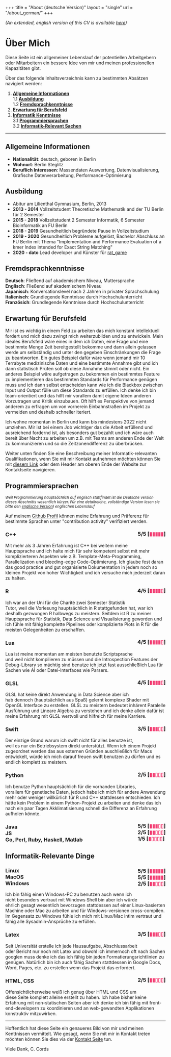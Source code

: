 +++
title = "About (deutsche Version)"
layout = "single"
url = "/about_german/"
+++

<i>(An extended, english version of this CV is available <a href="/about/">here</a>)</i>

# Über Mich

Diese Seite ist ein allgemeiner Lebenslauf der potentiellen Arbeitgebern oder Mitarbeitern ein bessere Idee von mir und meinen professionellen Kapazitäten gibt.

Über das folgende Inhaltsverzeichnis kann zu bestimmten Absätzen navigiert werden:

1. [**Allgemeine Informationen**](#allgemeine-informationen)<br>
1.1 [**Ausbildung**](#ausbildung)<br>
1.2 [**Fremdsprachkenntnisse**](#fremdsprachkenntnisse)<br>
2. [**Erwartung für Berufsfeld**](#berufsfeld) <br>
3. [**Informatik Kenntnisse**](#programmiersprachen) <br>
3.1 [**Programmiersprachen**](#programmiersprachen) <br>
3.2 [**Informatik-Relevant Sachen**](#programming-related-things) <br> 
---

## Allgemeine Informationen
- **Nationalität**: deutsch, geboren in Berlin
- **Wohnort**: Berlin Steglitz
- **Beruflich Interessen**: Massendaten Auswertung, Datenvisualisierung, Grafische Datenverarbeitung, Performance-Optimierung

## Ausbildung
- Abitur am Lilienthal Gymnasium, Berlin, 2013
- **2013 - 2014** Vollzeitstudent Theoretische Mathematik and der TU Berlin für 2 Semester
- **2015 - 2018** Vollzeitstudent 2 Semester Informatik, 6 Semester Bioinformatik an FU Berlin
- **2018 - 2019** Gesundheitlich begründete Pause in Vollzeitstudium
- **2019 - 2020** Gesundheitlich Probleme aufgelöst, Bachelor Abschluss an FU Berlin mit Thema "Implementation and Performance Evaluation of a
kmer Index intended for Exact String Matching" 
- **2020 - dato** Lead developer und Künster für [rat_game](../rat_game/landing)

## Fremdsprachkenntnisse
**Deutsch**: Fließend auf akademischem Niveau, Muttersprache<br>
**Englisch**: Fließend auf akademischem Niveau<br>
**Japanisch**: Konversationslevel nach 2 Jahren in privater Sprachschulung<br>
**Italienisch**: Grundlegende Kenntnisse durch Hochschulunterricht<br>
**Französich**: Grundlegende Kenntnisse durch Hochschulunterricht<br>

<h2 id="berufsfeld"> Erwartung für Berufsfeld</h2>

Mir ist es wichtig in einem Feld zu arbeiten das mich konstant intellektuell fordert und mich dazu zwingt mich weiterzubilden und zu entwickeln. Mein ideales Berufsfeld wäre eines in dem ich Daten, eine Frage und eine bestimmte Menge Zeit bereitgestellt bekomme und dann allein gelassen werde um selbständig und unter den gegeben Einschränkungen die Frage zu beantworten. Ein gutes Beispiel dafür wäre wenn jemand mir 10 Terrabyte medizinische Daten und eine bestimmte Annahme gibt und ich dann statistisch Prüfen soll ob diese Annahme stimmt oder nicht. Ein anderes Beispiel wäre aufgetragen zu bekommen ein bestimmtes Feature zu implementieren das bestimmten Standards für Performance genügen muss und ich dann selbst entscheiden kann wie ich die Blackbox zwischen Input und Output fülle um diese Standards zu erfüllen.
Ich denke ich bin team-orientiert und das hilft mir vorallem damit eigene Ideen anderen Vorzutragen und Kritik einzubauen. Oft hilft es Perspektive von jemand anderem zu erfragen um von vornerein Einbahnstraßen im Projekt zu vermeiden und deshalb schneller iteriert.

Ich wohne momentan in Berlin und kann bis mindestens 2022 nicht umziehen. Mir ist bei einem Job wichtiger das die Arbeit erfüllend und ausreichend fordernd ist, als besonders gut bezahlt und ich wäre auch bereit über Nacht zu arbeiten um z.B. mit Teams am anderen Ende der Welt zu kommunizieren und so die Zeitzonendifferenz zu überbrücken.

Weiter unten finden Sie eine Beschreibung meiner Informatik-relevanten Qualifikationen, wenn Sie mit mir Kontakt aufnehmen möchten können Sie mit [diesem Link](../contact) oder dem Header am oberen Ende der Website zur Kontaktseite navigieren.

## Programmiersprachen

<small><i>Weil Programmierung hauptsächlich auf englisch stattfindet ist die Deutsche version dieses Abschnitts wesentlich kürzer. Für eine detailreiche, vollständige Version lesen sie bitte den
<a href="/about/">englische Version</a>) englischen Lebenslauf</i></small>

Auf meinem <a href="https://github.com/Clemapfel/" target="_blank">Github Profil</a> können meine Erfahrung und Präferenz für bestimmte Sprachen unter "contribution activity" verifiziert werden.

<h3 style="float:right; position:relative; top:-1em">5/5  [<span style="color:#F33C72;">▮▮▮▮▮</span>]</h3>
<h3>C++</h3>
<p>
Mit mehr als 3 Jahren Erfahrung ist C++ bei weitem meine Hauptsprache und ich halte mich für sehr kompetent selbst mit mehr komplizierteren Aspekten wie z.B. Template-Meta-Programming, Parallelization und bleeding-edge Code-Optimierung.
Ich glaube fest daran das good practice und gut organisierte Dokumentation in jedem noch so kleinen Projekt von hoher Wichtigkeit und ich versuche mich jederzeit daran zu halten.

<h3 style="float:right; position:relative; top:-1em">4/5 [<span style="color:#F33C72;">▮▮▮▮▯</span>]</h3>
<h3>R</h3>
<p>
Ich war an der Uni für die Charité zwei Semester Statistik Tutor, weil die Vorlesung hauptsächlich in R stattgefunden hat, war ich deshalb gezwungen R halbwegs zu meistern. Seitdem ist R zu meiner Hauptsprache für Statistik, Data Science und Visualisierung geworden und ich fühle mit fähig komplette Pipelines oder komplizierte Plots in R für die meisten Gelegenheiten zu erschaffen.
</p>

<h3 style="float:right; position:relative; top:-1em">4/5 [<span style="color:#F33C72;">▮▮▮▮▯</span>]</h3>
<h3>Lua</h3>
<p>
Lua ist meine momentan am meisten benutzte Scriptsprache und weil nicht kompilieren zu müssen und die Introspection Features der Debug-Library so mächtig sind benutze ich jetzt fast ausschließlich Lua für Sachen wie AI oder Datei-Interfaces wie Parsers.
</p>

<h3 style="float:right; position:relative; top:-1em">4/5 [<span style="color:#F33C72;">▮▮▮▮▯</span>]</h3>
<h3>GLSL</h3>
<p>
GLSL hat keine direkt Anwendung in Data Science aber ich hab dennoch (hauptsächlich aus Spaß) gelernt komplexe Shader mit OpenGL Interface zu erstellen. GLSL zu meistern bedeutet inhärent Paralelle Ausführung und Lineare Algebra zu verstehen und ich denke allein dafür ist meine Erfahrung mit GLSL wertvoll und hilfreich für meine Karriere.
</p>

<h3 style="float:right; position:relative; top:-1em">3/5 [<span style="color:#F33C72;">▮▮▮▯▯</span>]</h3>
<h3>Swift</h3>
<p>
Der einzige Grund warum ich swift nicht für alles benutze ist, weil es nur ein Betriebsystem direkt unterstützt. Wenn ich einem Projekt zugeordnet  werden das aus externen Gründen auschließlich für Macs entwickelt, würde ich mich darauf freuen swift benutzen zu dürfen und es endlich komplett zu meistern.
</p>

<h3 style="float:right; position:relative; top:-1em">2/5 [<span style="color:#F33C72;">▮▮▯▯▯</span>]</h3>
<h3>Python</h3>
<p>
Ich benutze Python hauptsächlich für die vorhanden Libraries, vorallem für genetische Daten, jedoch habe ich mich für andere Anwendung mehr oder weniger willkürlich für R und C++ stattdessen entschieden. Ich hätte kein Problem in einem Python-Projekt zu arbeiten und denke das ich nach ein paar Tagen Akklimatisierung schnell die Differenz an Erfahrung aufholen könnte.
</p>

<h3 style="float:right; position:relative; top:-1em">
    5/5 [<span style="color:#F33C72;">▮▮▮▯▯</span>]<br>
    2/5 [<span style="color:#F33C72;">▮▮▯▯▯</span>]<br>
    1/5 [<span style="color:#F33C72;">▮▯▯▯▯</span>]<br>
</h3>
<h3>
    Java<br>
    JS<br>
    Go, Perl, Ruby, Haskell, Matlab<br>
</h3>

## Informatik-Relevante Dinge

<h3 style="float:right; position:relative; top:-1em">
    5/5 [<span style="color:#F33C72;">▮▮▮▮▮</span>]<br>
    5/5 [<span style="color:#F33C72;">▮▮▮▮▮</span>]<br>
    2/5 [<span style="color:#F33C72;">▮▮▯▯▯</span>]<br>
</h3>
<h3>
    Linux<br>
    MacOS<br>
    Windows
</h3>
<p>
Ich bin fähig einen Windows-PC zu benutzen auch wenn ich nicht besonders vertraut mit Windows Shell bin aber ich würde ehrlich gesagt wesentlich bevorzugen stattdessen auf einer Linux-basierten Machine oder Mac zu arbeiten und für Windows-versionen cross-compilen. Im Gegensatz zu Windows fühle ich mich mit Linux/Mac intim vertraut und fähig alle Sysadmin-Ansprüche zu erfüllen.
</p>

<h3 style="float:right; position:relative; top:-1em">3/5 [<span style="color:#F33C72;">▮▮▮▯▯</span>]</h3>
<h3>Latex</h3>
<p>
Seit Universität erstelle ich jede Hausaufgabe, Abschlussarbeit oder Bericht nur noch mit Latex und obwohl ich immernoch oft nach Sachen googlen muss denke ich das ich fähig bin jeden Formatierungsrichtlinien zu genügen. Natürlich bin ich auch fähig Sachen stattdessen in Google Docs, Word, Pages, etc. zu erstellen wenn das Projekt das erfordert.
</p>

<h3 style="float:right; position:relative; top:-1em">2/5 [<span style="color:#F33C72;">▮▮▯▯▯</span>]</h3>
<h3>HTML, CSS</h3>
<p>
Offensichtlicherweise weiß ich genug über HTML und CSS um diese Seite komplett alleine erstellt zu haben. Ich habe bisher keine Erfahrung mit non-statischen Seiten aber ich denke ich bin fähig mit front-end-developern zu koordinieren und an web-gewandten Applikationen konstruktiv mitzuwirken.
</p>

---

Hoffentlich hat diese Seite ein genaueres Bild von mir und meinen Kenttnissen vermittelt. Wie gesagt, wenn Sie mit mir in Kontakt treten möchten können Sie dies via der [Kontakt Seite](../contact) tun.

Viele Dank,
C. Cords

